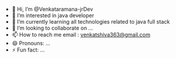 - 👋 Hi, I’m @Venkataramana-jrDev
- 👀 I’m interested in java developer
- 🌱 I’m currently learning all technologies related to java full stack
- 💞️ I’m looking to collaborate on ...
- 📫 How to reach me email : venkatshiva363@gmail.com
- 😄 Pronouns: ...
- ⚡ Fun fact: ...

<!---
Venkataramana-jrDev/Venkataramana-jrDev is a ✨ special ✨ repository because its `README.md` (this file) appears on your GitHub profile.
You can click the Preview link to take a look at your changes.
--->

